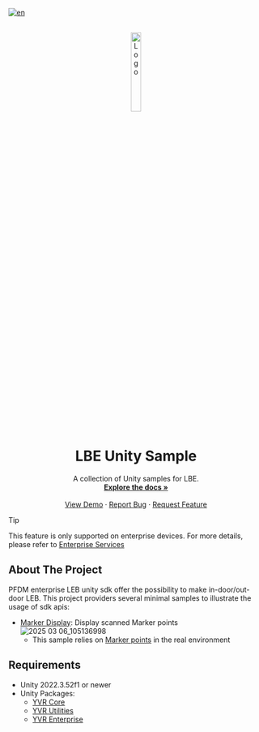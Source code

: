 [![en](https://img.shields.io/badge/lang-zh-blue.svg)](https://github.com/PlayForDreamDevelopers/LBESample-Unity/blob/main/README.zh.md)

<!-- PROJECT LOGO -->
<br />
<div align="center">
  <a href="https://github.com/PlayForDreamDevelopers/LBESample-Unity">
    <img src="https://www.pfdm.cn/en/static/img/logo.2b1b07e.png" alt="Logo" width="20%">
  </a>

  <h1 align="center">LBE Unity Sample </h1>

  <p align="center">
    A collection of Unity samples for LBE.
    <br />
    <a href="https://github.com/PlayForDreamDevelopers/LBESample-Unity/blob/main/README.zh.md"><strong>Explore the docs »</strong></a>
    <br />
    <br />
    <a href="https://github.com/PlayForDreamDevelopers/LBESample-Unity">View Demo</a>
    &middot;
    <a href="https://github.com/PlayForDreamDevelopers/LBESample-Unity/issues/new?labels=bug">Report Bug</a>
    &middot;
    <a href="https://github.com/PlayForDreamDevelopers/LBESample-Unity/issues/new?labels=enhancement">Request Feature</a>
  </p>
</div>


> [!tip]
>
> This feature is only supported on enterprise devices. For more details, please refer to [Enterprise Services](https://www.pfdm.cn/yvrdoc/biz/docs/0.Overview.html)

## About The Project

PFDM enterprise LEB unity sdk offer the possibility to make in-door/out-door LEB. This project providers several minimal samples to illustrate the usage of sdk apis:

-   [Marker Display](https://github.com/PlayForDreamDevelopers/LBESample-Unity/tree/main/Assets/MarkerDisplay): Display scanned Marker points
    ![2025 03 06_105136998](https://github.com/user-attachments/assets/3ca56922-b478-42fb-a9b6-615fcdcce6a0)
    -   This sample relies on [Marker points](https://www.pfdm.cn/yvrdoc/biz/docs/0.Overview.html) in the real environment

## Requirements

- Unity 2022.3.52f1 or newer
- Unity Packages:
  - [YVR Core](https://github.com/PlayForDreamDevelopers/com.yvr.core-mirror)
  - [YVR Utilities](https://github.com/PlayForDreamDevelopers/com.yvr.Utilities-mirror)
  - [YVR Enterprise](https://github.com/PlayForDreamDevelopers/com.yvr.enterprise-mirror)